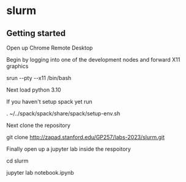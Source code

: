 # slurm



## Getting started


Open up Chrome Remote Desktop

Begin by logging into one of the development nodes and forward X11 graphics

srun --pty --x11 /bin/bash

Next load python 3.10

If you haven't setup spack yet run 

. ~/../spack/spack/share/spack/setup-env.sh

Next clone the repository

git clone http://zapad.stanford.edu/GP257/labs-2023/slurm.git

Finally open up a jupyter lab inside the respoitory

cd slurm

jupyter lab notebook.ipynb